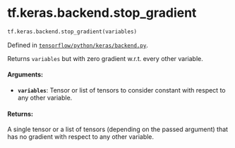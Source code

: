 <div itemscope itemtype="http://developers.google.com/ReferenceObject">
<meta itemprop="name" content="tf.keras.backend.stop_gradient" />
<meta itemprop="path" content="Stable" />
</div>

# tf.keras.backend.stop_gradient

``` python
tf.keras.backend.stop_gradient(variables)
```



Defined in [`tensorflow/python/keras/backend.py`](https://www.tensorflow.org/code/tensorflow/python/keras/backend.py).

Returns `variables` but with zero gradient w.r.t. every other variable.

#### Arguments:

* <b>`variables`</b>: Tensor or list of tensors to consider constant with respect
      to any other variable.



#### Returns:

A single tensor or a list of tensors (depending on the passed argument)
that has no gradient with respect to any other variable.
